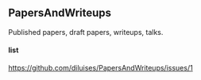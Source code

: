 ## PapersAndWriteups
Published papers, draft papers, writeups, talks.

#### list  

https://github.com/diluises/PapersAndWriteups/issues/1

